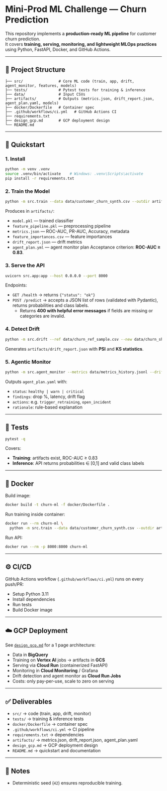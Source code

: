 # Mini-Prod ML Challenge — Churn Prediction

This repository implements a **production-ready ML pipeline** for customer churn prediction.  
It covers **training, serving, monitoring, and lightweight MLOps practices** using Python, FastAPI, Docker, and GitHub Actions.

---

## 📂 Project Structure

```
├── src/                # Core ML code (train, app, drift, agent_monitor, features, models)
├── tests/              # Pytest tests for training & inference
├── data/               # Input CSVs 
├── artifacts/          # Outputs (metrics.json, drift_report.json, agent_plan.yaml, models)
├── docker/Dockerfile   # Container spec
├── .github/workflows/ci.yml   # GitHub Actions CI
├── requirements.txt
├── design_gcp.md       # GCP deployment design
└── README.md
```

---

## 🚀 Quickstart

### 1. Install
```bash
python -m venv .venv
source .venv/bin/activate    # Windows: .venv\Scripts\activate
pip install -r requirements.txt
```

### 2. Train the Model
```bash
python -m src.train --data data/customer_churn_synth.csv --outdir artifacts
```
Produces in `artifacts/`:
- `model.pkl` — trained classifier
- `feature_pipeline.pkl` — preprocessing pipeline
- `metrics.json` — ROC-AUC, PR-AUC, Accuracy, metadata
- `feature_importances.csv` — feature importances 
- `drift_report.json` — drift metrics
- `agent_plan.yml` — agent monitor plan
Acceptance criterion: **ROC-AUC ≥ 0.83**.

### 3. Serve the API
```bash
uvicorn src.app:app --host 0.0.0.0 --port 8000
```

Endpoints:
- `GET /health` → returns `{"status": "ok"}`
- `POST /predict` → accepts a JSON list of rows (validated with Pydantic), returns probabilities and class labels.  
  - Returns **400 with helpful error messages** if fields are missing or categories are invalid.

### 4. Detect Drift
```bash
python -m src.drift --ref data/churn_ref_sample.csv --new data/churn_shifted_sample.csv
```
Generates `artifacts/drift_report.json` with **PSI** and **KS statistics**.

### 5. Agentic Monitor
```bash
python -m src.agent_monitor --metrics data/metrics_history.jsonl --drift data/drift_latest.json --out artifacts/agent_plan.yaml
```
Outputs `agent_plan.yaml` with:
- `status`: `healthy | warn | critical`
- `findings`: drop %, latency, drift flag
- `actions`: e.g. `trigger_retraining`, `open_incident`
- `rationale`: rule-based explanation

---

## 🧪 Tests
```bash
pytest -q
```
Covers:
- **Training**: artifacts exist, ROC-AUC ≥ 0.83  
- **Inference**: API returns probabilities ∈ [0,1] and valid class labels

---

## 🐳 Docker

Build image:
```bash
docker build -t churn-ml -f docker/Dockerfile .
```

Run training inside container:
```bash
docker run --rm churn-ml \
  python -m src.train --data data/customer_churn_synth.csv --outdir artifacts
```

Run API:
```bash
docker run --rm -p 8000:8000 churn-ml
```

---

## ⚙️ CI/CD

GitHub Actions workflow (`.github/workflows/ci.yml`) runs on every push/PR:
- Setup Python 3.11
- Install dependencies
- Run tests
- Build Docker image

---

## ☁️ GCP Deployment

See [`design_gcp.md`](design_gcp.md) for a 1 page architecture:
- Data in **BigQuery**
- Training on **Vertex AI** jobs → artifacts in **GCS**
- Serving via **Cloud Run** (containerized FastAPI)
- Monitoring in **Cloud Monitoring** / Grafana
- Drift detection and agent monitor as **Cloud Run Jobs**
- Costs: only pay-per-use, scale to zero on serving

---

## ✅ Deliverables

- `src/` → code (train, app, drift, monitor)  
- `tests/` → training & inference tests  
- `docker/Dockerfile` → container spec  
- `.github/workflows/ci.yml` → CI pipeline  
- `requirements.txt` → dependencies  
- `artifacts/` → metrics.json, drift_report.json, agent_plan.yaml  
- `design_gcp.md` → GCP deployment design  
- `README.md` → quickstart and documentation  

---

## 🧾 Notes
- Deterministic seed (`42`) ensures reproducible training.  
  
